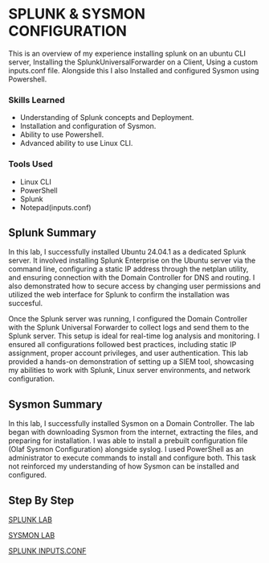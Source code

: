 # SPLUNK & SYSMON CONFIGURATION

This is an overview of my experience installing splunk on an ubuntu CLI server, Installing the SplunkUniversalForwarder on a Client, Using a custom inputs.conf file. Alongside this I also Installed and configured Sysmon using Powershell.

### Skills Learned
- Understanding of Splunk concepts and Deployment.
- Installation and configuration of Sysmon.
- Ability to use Powershell.
- Advanced ability to use Linux CLI.

### Tools Used

- Linux CLI
- PowerShell
- Splunk
- Notepad(inputs.conf)

## Splunk Summary
In this lab, I successfully installed Ubuntu 24.04.1 as a dedicated Splunk server. It involved installing Splunk Enterprise on the Ubuntu server via the command line, configuring a static IP address through the netplan utility, and ensuring connection with the Domain Controller for DNS and routing. I also demonstrated how to secure access by changing user permissions and utilized the web interface for Splunk to confirm the installation was succesful.

Once the Splunk server was running, I configured the Domain Controller with the Splunk Universal Forwarder to collect logs and send them to the Splunk server. This setup is ideal for real-time log analysis and monitoring. I ensured all configurations followed best practices, including static IP assignment, proper account privileges, and user authentication. This lab provided a hands-on demonstration of setting up a SIEM tool, showcasing my abilities to work with Splunk, Linux server environments, and network configuration.

## Sysmon Summary
In this lab, I successfully installed Sysmon on a Domain Controller. The lab began with downloading Sysmon from the internet, extracting the files, and preparing for installation. I was able to install a prebuilt configuration file (Olaf Sysmon Configuration) alongside syslog. I used PowerShell as an administrator to execute commands to install and configure both. This task not reinforced my understanding of how Sysmon can be installed and configured. 

## Step By Step

<a href="https://github.com/karamkamal1/Splunk_and_Sysmon_Configuration_/blob/cb72125f31c23e9d35888fa55200732d19dbb7c0/step_by-step_splunk_configuration.md">SPLUNK LAB</a>

<a href="https://github.com/karamkamal1/Splunk_and_Sysmon_Configuration_/blob/cb72125f31c23e9d35888fa55200732d19dbb7c0/step_by_step_sysmon_configuration.md">SYSMON LAB</a>

<a href="https://github.com/karamkamal1/Splunk_and_Sysmon_Configuration_/blob/3b9534c8fe3334d8e153ddc89ee9a8453fbae61d/Splunk_inputs_conf">SPLUNK INPUTS.CONF</a>

